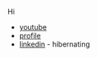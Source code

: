 Hi

- [youtube](https://youtube.com/@kangminchul)
- [profile](https://minchul.net) 
- [linkedin](https://www.linkedin.com/in/minchulkang/) - hibernating
